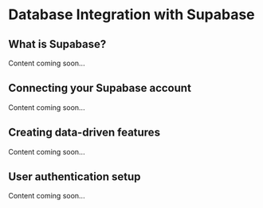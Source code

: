 # Database Integration with Supabase

## What is Supabase?

Content coming soon...

## Connecting your Supabase account

Content coming soon...

## Creating data-driven features

Content coming soon...

## User authentication setup

Content coming soon...